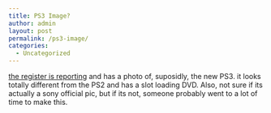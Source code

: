 ```yaml
---
title: PS3 Image?
author: admin
layout: post
permalink: /ps3-image/
categories:
  - Uncategorized
---
```

[the register is reporting][1] and has a photo of, suposidly, the new PS3. it looks totally different from the PS2 and has a slot loading DVD. Also, not sure if its actually a sony official pic, but if its not, someone probably went to a lot of time to make this.

 [1]: http://www.theregister.co.uk/content/54/34301.html